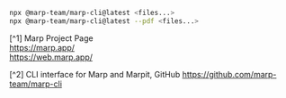 ```sh
npx @marp-team/marp-cli@latest <files...>
npx @marp-team/marp-cli@latest --pdf <files...>
```

[^1] Marp Project Page  
<https://marp.app/>  
<https://web.marp.app/>

[^2] CLI interface for Marp and Marpit, GitHub
<https://github.com/marp-team/marp-cli>
